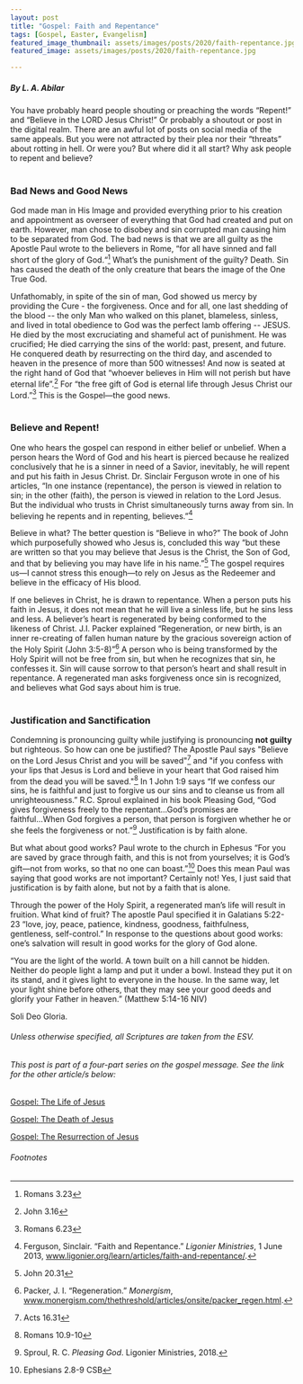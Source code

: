 ```yaml
---
layout: post
title: "Gospel: Faith and Repentance"
tags: [Gospel, Easter, Evangelism]
featured_image_thumbnail: assets/images/posts/2020/faith-repentance.jpg
featured_image: assets/images/posts/2020/faith-repentance.jpg

---
```


##### By L. A. Abilar

You have probably heard people shouting or preaching the words “Repent!” and “Believe in the LORD Jesus Christ!” Or probably a shoutout or post in the digital realm. There are an awful lot of posts on social media of the same appeals. But you were not attracted by their plea nor their “threats” about rotting in hell. Or were you? But where did it all start? Why ask people to repent and believe?<br><br>

<!--more-->

### Bad News and Good News

God made man in His Image and provided everything prior to his creation and appointment as overseer of everything that God had created and put on earth. However, man chose to disobey and sin corrupted man causing him to be separated from God. The bad news is that we are all guilty as the Apostle Paul wrote to the believers in Rome, “for all have sinned and fall short of the glory of God.“[^1] What’s the punishment of the guilty? Death. Sin has caused the death of the only creature that bears the image of the One True God.

Unfathomably, in spite of the sin of man, God showed us mercy by providing the Cure - the forgiveness. Once and for all, one last shedding of the blood -- the only Man who walked on this planet, blameless, sinless, and lived in total obedience to God was the perfect lamb offering -- JESUS. He died by the most excruciating and shameful act of punishment. He was crucified; He died carrying the sins of the world: past, present, and future. He conquered death by resurrecting on the third day, and ascended to heaven in the presence of more than 500 witnesses! And now is seated at the right hand of God that “whoever believes in Him will not perish but have eternal life”.[^2] For “the free gift of God is eternal life through Jesus Christ our Lord.”[^3] This is the Gospel—the good news.<br><br>


### Believe and Repent!

One who hears the gospel can respond in either belief or unbelief. When a person hears the Word of God and his heart is pierced because he realized conclusively that he is a sinner in need of a Savior, inevitably, he will repent and put his faith in Jesus Christ. Dr. Sinclair Ferguson wrote in one of his articles, “In one instance (repentance), the person is viewed in relation to sin; in the other (faith), the person is viewed in relation to the Lord Jesus. But the individual who trusts in Christ simultaneously turns away from sin. In believing he repents and in repenting, believes.”[^4]

Believe in what? The better question is “Believe in who?” The book of John which purposefully showed who Jesus is, concluded this way “but these are written so that you may believe that Jesus is the Christ, the Son of God, and that by believing you may have life in his name.”[^5] The gospel requires us—I cannot stress this enough—to rely on Jesus as the Redeemer and believe in the efficacy of His blood.

If one believes in Christ, he is drawn to repentance. When a person puts his faith in Jesus, it does not mean that he will live a sinless life, but he sins less and less. A believer’s heart is regenerated by being conformed to the likeness of Christ. J.I. Packer explained “Regeneration, or new birth, is an inner re-creating of fallen human nature by the gracious sovereign action of the Holy Spirit (John 3:5-8)”[^6] A person who is being transformed by the Holy Spirit will not be free from sin, but when he recognizes that sin, he confesses it. Sin will cause sorrow to that person’s heart and shall result in repentance. A regenerated man asks forgiveness once sin is recognized, and believes what God says about him is true.<br><br>


### Justification and Sanctification

Condemning is pronouncing guilty while justifying is pronouncing **not guilty** but righteous. So how can one be justified? The Apostle Paul says "Believe on the Lord Jesus Christ and you will be saved"[^7] and "if you confess with your lips that Jesus is Lord and believe in your heart that God raised him from the dead you will be saved."[^8] In 1 John 1:9 says “If we confess our sins, he is faithful and just to forgive us our sins and to cleanse us from all unrighteousness.” R.C. Sproul explained in his book Pleasing God, “God gives forgiveness freely to the repentant...God’s promises are faithful...When God forgives a person, that person is forgiven whether he or she feels the forgiveness or not.”[^9] Justification is by faith alone.

But what about good works? Paul wrote to the church in Ephesus “For you are saved by grace through faith, and this is not from yourselves; it is God’s gift—not from works, so that no one can boast.”[^10] Does this mean Paul was saying that good works are not important? Certainly not! Yes, I just said that justification is by faith alone, but not by a faith that is alone.

Through the power of the Holy Spirit, a regenerated man’s life will result in fruition. What kind of fruit? The apostle Paul specified it in Galatians 5:22-23 “love, joy, peace, patience, kindness, goodness, faithfulness, gentleness, self-control.” In response to the questions about good works: one’s salvation will result in good works for the glory of God alone.

“You are the light of the world. A town built on a hill cannot be hidden. Neither do people light a lamp and put it under a bowl. Instead they put it on its stand, and it gives light to everyone in the house. In the same way, let your light shine before others, that they may see your good deeds and glorify your Father in heaven.” (Matthew 5:14-16 NIV)

Soli Deo Gloria.




###### Unless otherwise specified, all Scriptures are taken from the ESV.

###### This post is part of a four-part series on the gospel message. See the link for the other article/s below:

[Gospel: The Life of Jesus](/life-of-jesus)

[Gospel: The Death of Jesus](/death-of-jesus)

[Gospel: The Resurrection of Jesus](/resurrection-of-jesus)

###### Footnotes

[^1]: Romans 3.23
[^2]: John 3.16
[^3]: Romans 6.23
[^4]: Ferguson, Sinclair. “Faith and Repentance.” *Ligonier Ministries*, 1 June 2013, www.ligonier.org/learn/articles/faith-and-repentance/.
[^5]: John 20.31
[^6]: Packer, J. I. “Regeneration.” *Monergism*, www.monergism.com/thethreshold/articles/onsite/packer_regen.html.
[^7]: Acts 16.31
[^8]: Romans 10.9-10
[^9]: Sproul, R. C. *Pleasing God*. Ligonier Ministries, 2018.
[^10]: Ephesians 2.8-9 CSB

